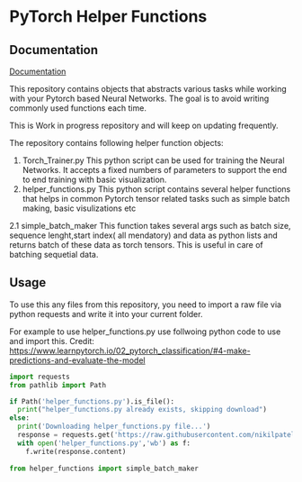 
# PyTorch Helper Functions




## Documentation

[Documentation](https://github.com/nikilpatel94/Torch-NN-Objects?tab=readme-ov-file#documentation)

This repository contains objects that abstracts various tasks while working with your Pytorch based Neural Networks. The goal is to avoid writing commonly used functions each time. 

This is Work in progress repository and will keep on updating frequently. 

The repository contains following helper function objects:

1. Torch_Trainer.py
  This python script can be used for training the Neural Networks. It accepts a fixed numbers of parameters to support the end to end training with basic visualization.
2. helper_functions.py
  This python script contains several helper functions that helps in common Pytorch tensor related tasks such as simple batch making, basic visulizations etc
  
  2.1 simple_batch_maker
    This function takes several args such as batch size, sequence lenght,start index( all mendatory) and data as python lists and returns batch of these data as torch tensors. This is useful in 
    care of batching sequetial data. 

 

## Usage

To use this any files from this repository, you need to import a raw file via python requests and write it into your current folder. 

For example to use helper_functions.py use follwoing python code to use and import this.
Credit: https://www.learnpytorch.io/02_pytorch_classification/#4-make-predictions-and-evaluate-the-model

```python
import requests
from pathlib import Path

if Path('helper_functions.py').is_file():
  print("helper_functions.py already exists, skipping download")
else:
  print('Downloading helper_functions.py file...')
  response = requests.get('https://raw.githubusercontent.com/nikilpatel94/Torch-NN-Objects/main/helper_functions.py')
  with open('helper_functions.py','wb') as f:
    f.write(response.content)
    
from helper_functions import simple_batch_maker

```

